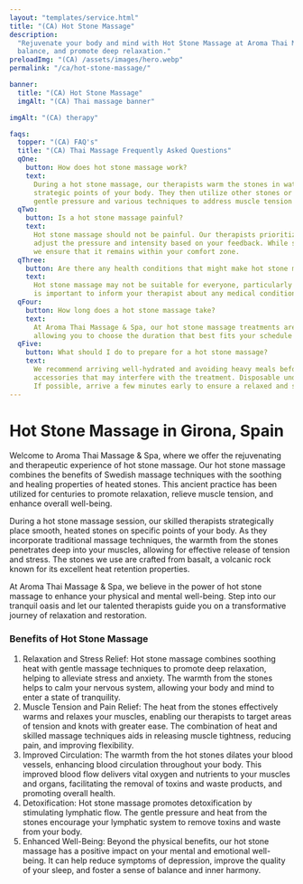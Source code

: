 ```yaml
---
layout: "templates/service.html"
title: "(CA) Hot Stone Massage"
description:
  "Rejuvenate your body and mind with Hot Stone Massage at Aroma Thai Massage & Spa in Girona. Release tension, restore
  balance, and promote deep relaxation."
preloadImg: "(CA) /assets/images/hero.webp"
permalink: "/ca/hot-stone-massage/"

banner:
  title: "(CA) Hot Stone Massage"
  imgAlt: "(CA) Thai massage banner"

imgAlt: "(CA) therapy"

faqs:
  topper: "(CA) FAQ's"
  title: "(CA) Thai Massage Frequently Asked Questions"
  qOne:
    button: How does hot stone massage work?
    text:
      During a hot stone massage, our therapists warm the stones in water at a specific temperature and place them on
      strategic points of your body. They then utilize other stones or their hands to perform the massage, applying
      gentle pressure and various techniques to address muscle tension and promote relaxation.
  qTwo:
    button: Is a hot stone massage painful?
    text:
      Hot stone massage should not be painful. Our therapists prioritize your comfort throughout the session and will
      adjust the pressure and intensity based on your feedback. While some pressure may be applied to release tension,
      we ensure that it remains within your comfort zone.
  qThree:
    button: Are there any health conditions that might make hot stone massage unsuitable?
    text:
      Hot stone massage may not be suitable for everyone, particularly individuals with specific health conditions. It
      is important to inform your therapist about any medical conditions, injuries, or sensitivities you may have.
  qFour:
    button: How long does a hot stone massage take?
    text:
      At Aroma Thai Massage & Spa, our hot stone massage treatments are available in either 90 or 120-minute sessions,
      allowing you to choose the duration that best fits your schedule and needs.
  qFive:
    button: What should I do to prepare for a hot stone massage?
    text:
      We recommend arriving well-hydrated and avoiding heavy meals before your session. Remove any jewelry or
      accessories that may interfere with the treatment. Disposable underwear is provided as clothing is not necessary.
      If possible, arrive a few minutes early to ensure a relaxed and stress-free experience.
---
```


# Hot Stone Massage in Girona, Spain

Welcome to Aroma Thai Massage & Spa, where we offer the rejuvenating and therapeutic experience of hot stone massage.
Our hot stone massage combines the benefits of Swedish massage techniques with the soothing and healing properties of
heated stones. This ancient practice has been utilized for centuries to promote relaxation, relieve muscle tension, and
enhance overall well-being.

During a hot stone massage session, our skilled therapists strategically place smooth, heated stones on specific points
of your body. As they incorporate traditional massage techniques, the warmth from the stones penetrates deep into your
muscles, allowing for effective release of tension and stress. The stones we use are crafted from basalt, a volcanic
rock known for its excellent heat retention properties.

At Aroma Thai Massage & Spa, we believe in the power of hot stone massage to enhance your physical and mental
well-being. Step into our tranquil oasis and let our talented therapists guide you on a transformative journey of
relaxation and restoration.

### Benefits of Hot Stone Massage

1.  Relaxation and Stress Relief: Hot stone massage combines soothing heat with gentle massage techniques to promote
    deep relaxation, helping to alleviate stress and anxiety. The warmth from the stones helps to calm your nervous
    system, allowing your body and mind to enter a state of tranquility.
2.  Muscle Tension and Pain Relief: The heat from the stones effectively warms and relaxes your muscles, enabling our
    therapists to target areas of tension and knots with greater ease. The combination of heat and skilled massage
    techniques aids in releasing muscle tightness, reducing pain, and improving flexibility.
3.  Improved Circulation: The warmth from the hot stones dilates your blood vessels, enhancing blood circulation
    throughout your body. This improved blood flow delivers vital oxygen and nutrients to your muscles and organs,
    facilitating the removal of toxins and waste products, and promoting overall health.
4.  Detoxification: Hot stone massage promotes detoxification by stimulating lymphatic flow. The gentle pressure and
    heat from the stones encourage your lymphatic system to remove toxins and waste from your body.
5.  Enhanced Well-Being: Beyond the physical benefits, our hot stone massage has a positive impact on your mental and
    emotional well-being. It can help reduce symptoms of depression, improve the quality of your sleep, and foster a
    sense of balance and inner harmony.
